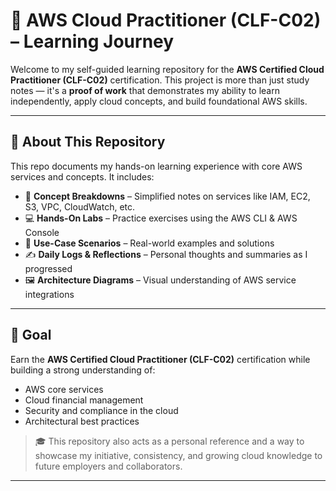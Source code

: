 # 🚀 AWS Cloud Practitioner (CLF-C02) – Learning Journey

Welcome to my self-guided learning repository for the **AWS Certified Cloud Practitioner (CLF-C02)** certification. This project is more than just study notes — it's a **proof of work** that demonstrates my ability to learn independently, apply cloud concepts, and build foundational AWS skills.

---

## 📘 About This Repository

This repo documents my hands-on learning experience with core AWS services and concepts. It includes:

- 🧠 **Concept Breakdowns** – Simplified notes on services like IAM, EC2, S3, VPC, CloudWatch, etc.
- 💻 **Hands-On Labs** – Practice exercises using the AWS CLI & AWS Console
- 🔧 **Use-Case Scenarios** – Real-world examples and solutions
- ✍️ **Daily Logs & Reflections** – Personal thoughts and summaries as I progressed
- 🖼️ **Architecture Diagrams** – Visual understanding of AWS service integrations

---

## 🎯 Goal

Earn the **AWS Certified Cloud Practitioner (CLF-C02)** certification while building a strong understanding of:

- AWS core services
- Cloud financial management
- Security and compliance in the cloud
- Architectural best practices

> 🎓 This repository also acts as a personal reference and a way to showcase my initiative, consistency, and growing cloud knowledge to future employers and collaborators.

---
